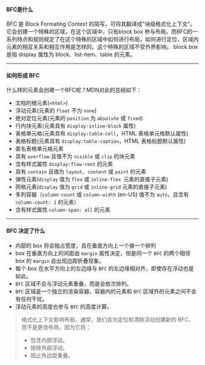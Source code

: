#### BFC是什么

BFC 是 Block Formating Context 的简写，可将其翻译成"块级格式化上下文"。它会创建一个特殊的区域，在这个区域中，只有block box 参与布局。而BFC的一系列特点和规则规定了在这个特殊的区域中如何进行布局，如何进行定位，区域内元素的相互关系和相互作用是怎样的。这个特殊的区域不受外界影响。
block box 是指 display 属性为 block、list-item、table 的元素。
- - - - 

#### 如何形成 BFC

什么样的元素会创建一个BFC呢？MDN对此的总结如下：
- 文档的根元素(`<html>`)
- 浮动元素(元素的 `float` 不为 `none`)
- 绝对定位元素(元素的 `position` 为 `absolute` 或 `fixed`)
- 行内块元素(元素具有 `display:inline-block` 属性)
- 表格单元格(元素具有 `display:table-cell`，HTML 表格单元格默认属性)
- 表格标题(元素具有 `display:table-caption`，HTML 表格标题默认属性)
- 匿名表格单元格元素
- 具有 `overflow` 且值不为 `visible` 或 `clip` 的块元素
- 含有样式属性 `display:flow-root` 的元素
- 具有 `contain` 且值为 `layout`、`content` 或 `paint` 的元素
- 弹性元素(`display` 值为 `flex` 或 `inline-flex `元素的直接子元素)
- 网格元素(`display` 值为 `grid` 或 `inline-grid` 元素的直接子元素)
- 多列容器（`column-count` 或 `column-width` (en-US) 值不为 `auto`，且含有 `column-count: 1` 的元素）
- 含有样式属性 `column-span: all` 的元素

- - - 

#### BFC 决定了什么
- 内部的 box 将会独占宽度，且在垂直方向上一个接一个排列
- box 在垂直方向上的间距由 `margin` 属性决定，但是同一个 `BFC` 的两个相邻 box 的 `margin` 会出现边距折叠现象。
- 每个 box 在水平方向上的左边缘与 `BFC` 的左边缘相对齐，即使存在浮动也是如此。
- `BFC` 区域不会与浮动元素重叠，而是会依次排列。
- `BFC` 区域是一个独立的渲染容器，容器内的元素和 `BFC` 区域外的元素之间不会有任何干扰。
- 浮动元素的高度也参与 `BFC` 的高度计算。 

>格式化上下文影响布局，通常，我们会为定位和清除浮动创建新的 BFC，而不是更改布局，因为它将：
>- 包含内部浮动。
>- 排除外部浮动。
>- 阻止外边距重叠。
